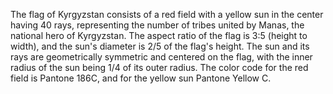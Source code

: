 The flag of Kyrgyzstan consists of a red field with a yellow sun in the center having 40 rays, representing the number of tribes united by Manas, the national hero of Kyrgyzstan. The aspect ratio of the flag is 3:5 (height to width), and the sun's diameter is 2/5 of the flag's height. The sun and its rays are geometrically symmetric and centered on the flag, with the inner radius of the sun being 1/4 of its outer radius. The color code for the red field is Pantone 186C, and for the yellow sun Pantone Yellow C.